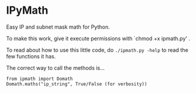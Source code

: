 # IPyMath
Easy IP and subnet mask math for Python.

To make this work, give it execute permissions with `chmod +x ipmath.py' . 

To read about how to use this little code, do `./ipmath.py -help` to read the few functions it has.


The correct way to call the methods is...
```
from ipmath import Domath
Domath.maths("ip_string", True/False (for verbosity))
```
